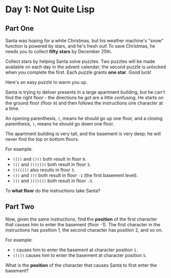 # Day 1: Not Quite Lisp

## Part One
Santa was hoping for a white Christmas, but his weather machine's "snow" function is powered by stars, and he's fresh
out! To save Christmas, he needs you to collect **fifty stars** by December 25th.

Collect stars by helping Santa solve puzzles. Two puzzles will be made available on each day in the advent calendar;
the second puzzle is unlocked when you complete the first. Each puzzle grants **one star**. Good luck!

Here's an easy puzzle to warm you up.

Santa is trying to deliver presents in a large apartment building, but he can't find the right floor - the directions
he got are a little confusing. He starts on the ground floor (floor `0`) and then follows the instructions one
character at a time.

An opening parenthesis, `(`, means he should go up one floor, and a closing parenthesis, `)`, means he should go down
one floor.

The apartment building is very tall, and the basement is very deep; he will never find the top or bottom floors.

For example:
- `(())` and `()()` both result in floor `0`.
- `(((` and `(()(()(` both result in floor `3`.
- `))(((((` also results in floor `3`.
- `())` and `))(` both result in floor `-1` (the first basement level).
- `)))` and `)())())` both result in floor `-3`.

To **what floor** do the instructions take Santa?

## Part Two
Now, given the same instructions, find the **position** of the first character that causes him to enter the basement
(floor -1). The first character in the instructions has position 1, the second character has position 2, and so on.

For example:
- `)` causes him to enter the basement at character position `1`.
- `()())` causes him to enter the basement at character position `5`.

What is the **position** of the character that causes Santa to first enter the basement?
